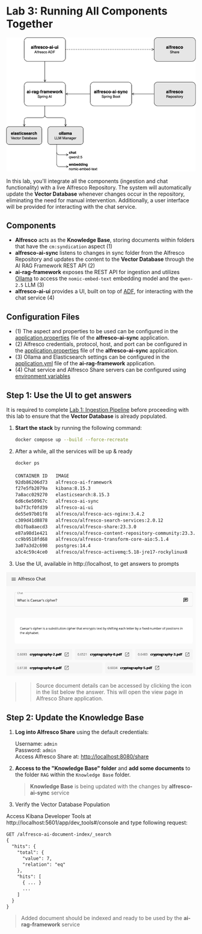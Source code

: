 # Lab 3: Running All Components Together

![Alfresco RAG AI Diagram](alfresco-ai-framework.png)

In this lab, you'll integrate all the components (ingestion and chat functionality) with a live Alfresco Repository. The system will automatically update the **Vector Database** whenever changes occur in the repository, eliminating the need for manual intervention. Additionally, a user interface will be provided for interacting with the chat service.

## Components

- **Alfresco** acts as the **Knowledge Base**, storing documents within folders that have the `cm:syndication` aspect (1)
- **alfresco-ai-sync** listens to changes in sync folder from the Alfresco Repository and updates the content to the **Vector Database** through the AI RAG Framework REST API (2)
- **ai-rag-framework** exposes the REST API for ingestion and utilizes [Ollama](https://ollama.com/) to access the `nomic-embed-text` embedding model and the `qwen-2.5` LLM (3)
- **alfresco-ai-ui** provides a UI, built on top of [ADF](https://www.alfresco.com/abn/adf/docs/), for interacting with the chat service (4)

## Configuration Files

- (1) The aspect and properties to be used can be configured in the [application.properties](https://github.com/aborroy/alfresco-ai-framework/blob/main/alfresco-ai-sync/src/main/resources/application.properties#L18) file of the **alfresco-ai-sync** application.  
- (2) Alfresco credentials, protocol, host, and port can be configured in the [application.properties](https://github.com/aborroy/alfresco-ai-framework/blob/main/alfresco-ai-sync/src/main/resources/application.properties#L25) file of the **alfresco-ai-sync** application.  
- (3) Ollama and Elasticsearch settings can be configured in the [application.yml](https://github.com/aborroy/alfresco-ai-framework/blob/main/ai-rag-framework/src/main/resources/application.yml#L13) file of the **ai-rag-framework** application.  
- (4) Chat service and Alfresco Share servers can be configured using [environment variables](https://github.com/aborroy/alfresco-ai-framework/blob/main/compose.yaml#L20)

## Step 1: Use the UI to get answers

It is required to complete [Lab 1: Ingestion Pipeline](docs/lab1-ingestion.md) before proceeding with this lab to ensure that the **Vector Database** is already populated.

1. **Start the stack** by running the following command:

   ```sh
   docker compose up --build --force-recreate
   ```

2. After a while, all the services will be up & ready

   ```sh
   docker ps

   CONTAINER ID   IMAGE                                                   PORTS
   92db86206d73   alfresco-ai-framework                                   0.0.0.0:9999->9999/tcp
   f27e5fb2079a   kibana:8.15.3                                           0.0.0.0:5601->5601/tcp                     
   7a8acc029270   elasticsearch:8.15.3                                    9200/tcp, 9300/tcp
   6d6c6e50967c   alfresco-ai-sync                                        
   ba7f3cf0fd39   alfresco-ai-ui                                          0.0.0.0:80->80/tcp
   de55e97b01f8   alfresco/alfresco-acs-nginx:3.4.2                       80/tcp, 0.0.0.0:8080->8080/tcp
   c309d41d8878   alfresco/alfresco-search-services:2.0.12                8983/tcp, 10001/tcp
   db1fba8aecd3   alfresco/alfresco-share:23.3.0                          8000/tcp, 8080/tcp
   e87a98d1e421   alfresco/alfresco-content-repository-community:23.3.0   8000/tcp, 8080/tcp, 10001/tcp
   cc9b9518fd68   alfresco/alfresco-transform-core-aio:5.1.4              8090/tcp
   3a07a3d2c698   postgres:14.4                                           5432/tcp
   a3c4c59c4ce0   alfresco/alfresco-activemq:5.18-jre17-rockylinux8       5672/tcp, 8161/tcp, 61613/tcp, 61616/tcp
   ```

3. Use the UI, available in http://localhost, to get answers to prompts

![Alfresco UI Screenshot](alfresco-ui-screenshot.png)

>> Source document details can be accessed by clicking the icon in the list below the answer. This will open the view page in Alfresco Share application.

## Step 2: Update the Knowledge Base

1. **Log into Alfresco Share** using the default credentials:

   Username: `admin`  
   Password: `admin`  
   Access Alfresco Share at: [http://localhost:8080/share](http://localhost:8080/share)

2. **Access to the "Knowledge Base" folder** and **add some documents** to the folder `RAG` within the `Knowledge Base` folder.

   > **Knowledge Base** is being updated with the changes by **alfresco-ai-sync** service

3. Verify the Vector Database Population

Access Kibana Developer Tools at http://localhost:5601/app/dev_tools#/console and type following request:

```
GET /alfresco-ai-document-index/_search
{
  "hits": {
    "total": {
      "value": 7,
      "relation": "eq"
    },
    "hits": [
      { ... }
      ...
    ]
  }
}
``` 

> Added document should be indexed and ready to be used by the **ai-rag-framework** service
